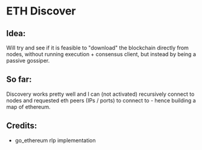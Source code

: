 # ETH Discover

## Idea:

Will try and see if it is feasible to "download" the blockchain directly from nodes, without running execution + consensus client, but instead by being a passive gossiper.

## So far:
Discovery works pretty well and I can (not activated) recursively connect to nodes and requested eth peers (IPs / ports) to connect to - hence building a map of ethereum.

## Credits:
 - go_ethereum rlp implementation